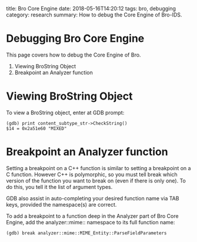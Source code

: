 title: Bro Core Engine
date:  2018-05-16T14:20:12
tags: bro, debugging
category: research
summary: How to debug the Core Engine of Bro-IDS.

Debugging Bro Core Engine
=========================

This page covers how to debug the Core Engine of Bro. 

1. Viewing BroString Object 
2. Breakpoint an Analyzer function

Viewing BroString Object
========================

To view a BroString object, enter at GDB prompt:

```gdb
(gdb) print content_subtype_str->CheckString()
$14 = 0x2a51e60 "MIXED"
```

Breakpoint an Analyzer function
===============================

Setting a breakpoint on a C++ function is similar to setting a
breakpoint on a C function. However C++ is polymorphic, so you must tell
break which version of the function you want to break on (even if there
is only one). To do this, you tell it the list of argument types.

GDB also assist in auto-completing your desired function name via TAB
keys, provided the namespace(s) are correct.

To add a breakpoint to a function deep in the Analyzer part of Bro Core
Engine, add the analyzer::mime:: namespace to its full function name:

```gdb
(gdb) break analyzer::mime::MIME_Entity::ParseFieldParameters
```
